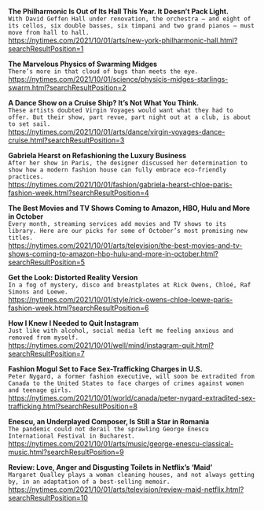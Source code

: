 **The Philharmonic Is Out of Its Hall This Year. It Doesn’t Pack Light.**\
`With David Geffen Hall under renovation, the orchestra — and eight of its cellos, six double basses, six timpani and two grand pianos — must move from hall to hall.`\
https://nytimes.com/2021/10/01/arts/new-york-philharmonic-hall.html?searchResultPosition=1

**The Marvelous Physics of Swarming Midges**\
`There’s more in that cloud of bugs than meets the eye.`\
https://nytimes.com/2021/10/01/science/physicis-midges-starlings-swarm.html?searchResultPosition=2

**A Dance Show on a Cruise Ship? It’s Not What You Think.**\
`These artists doubted Virgin Voyages would want what they had to offer. But their show, part revue, part night out at a club, is about to set sail.`\
https://nytimes.com/2021/10/01/arts/dance/virgin-voyages-dance-cruise.html?searchResultPosition=3

**Gabriela Hearst on Refashioning the Luxury Business**\
`After her show in Paris, the designer discussed her determination to show how a modern fashion house can fully embrace eco-friendly practices.`\
https://nytimes.com/2021/10/01/fashion/gabriela-hearst-chloe-paris-fashion-week.html?searchResultPosition=4

**The Best Movies and TV Shows Coming to Amazon, HBO, Hulu and More in October**\
`Every month, streaming services add movies and TV shows to its library. Here are our picks for some of October’s most promising new titles.`\
https://nytimes.com/2021/10/01/arts/television/the-best-movies-and-tv-shows-coming-to-amazon-hbo-hulu-and-more-in-october.html?searchResultPosition=5

**Get the Look: Distorted Reality Version**\
`In a fog of mystery, disco and breastplates at Rick Owens, Chloé, Raf Simons and Loewe.`\
https://nytimes.com/2021/10/01/style/rick-owens-chloe-loewe-paris-fashion-week.html?searchResultPosition=6

**How I Knew I Needed to Quit Instagram**\
`Just like with alcohol, social media left me feeling anxious and removed from myself.`\
https://nytimes.com/2021/10/01/well/mind/instagram-quit.html?searchResultPosition=7

**Fashion Mogul Set to Face Sex-Trafficking Charges in U.S.**\
`Peter Nygard, a former fashion executive, will soon be extradited from Canada to the United States to face charges of crimes against women and teenage girls.`\
https://nytimes.com/2021/10/01/world/canada/peter-nygard-extradited-sex-trafficking.html?searchResultPosition=8

**Enescu, an Underplayed Composer, Is Still a Star in Romania**\
`The pandemic could not derail the sprawling George Enescu International Festival in Bucharest.`\
https://nytimes.com/2021/10/01/arts/music/george-enescu-classical-music.html?searchResultPosition=9

**Review: Love, Anger and Disgusting Toilets in Netflix’s ‘Maid’**\
`Margaret Qualley plays a woman cleaning houses, and not always getting by, in an adaptation of a best-selling memoir.`\
https://nytimes.com/2021/10/01/arts/television/review-maid-netflix.html?searchResultPosition=10

